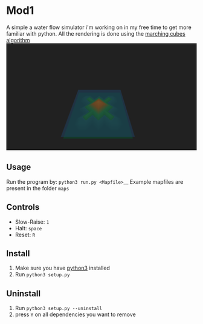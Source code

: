 # Mod1

A simple a water flow simulator i'm working on in my free time to get more familiar with python.
All the rendering is done using the [marching cubes algorithm](https://en.wikipedia.org/wiki/Marching_cubes)
![Screenshot](examplePicture.png)

## Usage

Run the program by: `python3 run.py <Mapfile>`__
Example mapfiles are present in the folder `maps`

## Controls

* Slow-Raise: `1`
* Halt: `space`
* Reset: `R`

## Install

  1. Make sure you have [python3](https://www.python.org/downloads/) installed
  2. Run `python3 setup.py`

## Uninstall

  1. Run `python3 setup.py --uninstall`
  2. press `Y` on all dependencies you want to remove
